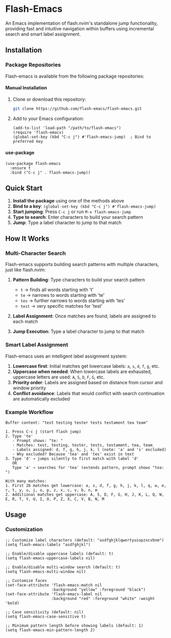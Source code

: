 # Flash-Emacs

An Emacs implementation of flash.nvim's standalone jump functionality, providing fast and intuitive navigation within buffers using incremental search and smart label assignment.

## Installation

### Package Repositories

Flash-emacs is available from the following package repositories:

#### Manual Installation

1. Clone or download this repository:
   ```bash
   git clone https://github.com/flash-emacs/flash-emacs.git
   ```

2. Add to your Emacs configuration:
   ```elisp
   (add-to-list 'load-path "/path/to/flash-emacs")
   (require 'flash-emacs)
   (global-set-key (kbd "C-c j") #'flash-emacs-jump)  ; Bind to preferred key
   ```

#### use-package

```elisp
(use-package flash-emacs
  :ensure t
  :bind ("C-c j" . flash-emacs-jump))
```

## Quick Start

1. **Install the package** using one of the methods above
2. **Bind to a key**: `(global-set-key (kbd "C-c j") #'flash-emacs-jump)`
3. **Start jumping**: Press `C-c j` or run `M-x flash-emacs-jump`
4. **Type to search**: Enter characters to build your search pattern
5. **Jump**: Type a label character to jump to that match

## How It Works

### Multi-Character Search
Flash-emacs supports building search patterns with multiple characters, just like flash.nvim:

1. **Pattern Building**: Type characters to build your search pattern
   - `t` → finds all words starting with 't'
   - `te` → narrows to words starting with 'te'
   - `tes` → further narrows to words starting with 'tes'
   - `test` → very specific matches for 'test'

2. **Label Assignment**: Once matches are found, labels are assigned to each match
3. **Jump Execution**: Type a label character to jump to that match

### Smart Label Assignment

Flash-emacs uses an intelligent label assignment system:

1. **Lowercase first**: Initial matches get lowercase labels: `a`, `s`, `d`, `f`, `g`, etc.
2. **Uppercase when needed**: When lowercase labels are exhausted, uppercase letters are used: `A`, `S`, `D`, `F`, `G`, etc.
3. **Priority order**: Labels are assigned based on distance from cursor and window priority
4. **Conflict avoidance**: Labels that would conflict with search continuation are automatically excluded

### Example Workflow

```
Buffer content: "test testing tester tests testament tea team"

1. Press C-c j (start flash jump)
2. Type 'te'
   - Prompt shows: "te: "
   - Matches: test, testing, tester, tests, testament, tea, team
   - Labels assigned: d, f, g, h, j, k, l (note: 'a' and 's' excluded)
   - Why excluded? Because 'tea' and 'tes' exist in text
3. Type 'd' → jumps silently to first match with label 'd'
   OR
   Type 'a' → searches for 'tea' (extends pattern, prompt shows "tea: ")

With many matches:
1. First 26 matches get lowercase: a, s, d, f, g, h, j, k, l, q, w, e, r, t, y, u, i, o, p, z, x, c, v, b, n, m
2. Additional matches get uppercase: A, S, D, F, G, H, J, K, L, Q, W, E, R, T, Y, U, I, O, P, Z, X, C, V, B, N, M
```

## Usage

### Customization

```elisp
;; Customize label characters (default: "asdfghjklqwertyuiopzxcvbnm")
(setq flash-emacs-labels "asdfghjkl")

;; Enable/disable uppercase labels (default: t)
(setq flash-emacs-uppercase-labels nil)

;; Enable/disable multi-window search (default: t)
(setq flash-emacs-multi-window nil)

;; Customize faces
(set-face-attribute 'flash-emacs-match nil 
                    :background "yellow" :foreground "black")
(set-face-attribute 'flash-emacs-label nil 
                    :background "red" :foreground "white" :weight 'bold)

;; Case sensitivity (default: nil)
(setq flash-emacs-case-sensitive t)

;; Minimum pattern length before showing labels (default: 1)
(setq flash-emacs-min-pattern-length 2)
```

